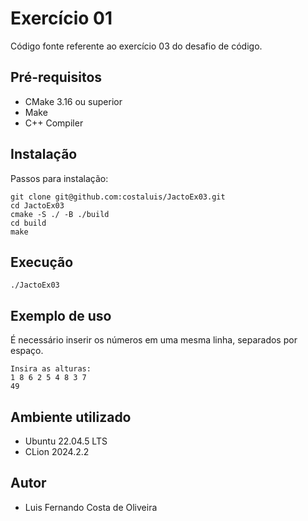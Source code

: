 # Exercício 01

Código fonte referente ao exercício 03 do desafio de código.

## Pré-requisitos

- CMake 3.16 ou superior
- Make 
- C++ Compiler

## Instalação

Passos para instalação:

```
git clone git@github.com:costaluis/JactoEx03.git
cd JactoEx03
cmake -S ./ -B ./build
cd build
make
```

## Execução

```
./JactoEx03
```

## Exemplo de uso

É necessário inserir os números em uma mesma linha, separados por espaço.

```
Insira as alturas: 
1 8 6 2 5 4 8 3 7
49
```

## Ambiente utilizado

- Ubuntu 22.04.5 LTS
- CLion 2024.2.2

## Autor

- Luis Fernando Costa de Oliveira
